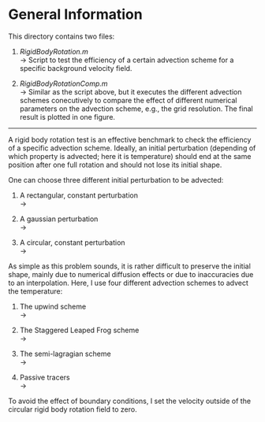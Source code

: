 # General Information

This directory contains two files: 

1. *RigidBodyRotation.m*<br>
    -> Script to test the efficiency of a certain advection scheme for a specific background velocity field.
   
2. *RigidBodyRotationComp.m*<br>
    -> Similar as the script above, but it executes the different advection schemes conecutively to compare the effect of different numerical parameters on the advection scheme, e.g., the grid resolution. The final result is plotted in one figure.

-----------------------------------------------------------------

A rigid body rotation test is an effective benchmark to check the efficiency of a specific advection scheme. Ideally, an initial perturbation (depending of which property is advected; here it is temperature) should end at the same position after one full rotation and should not lose its initial shape. 

One can choose three different initial perturbation to be advected: 

1. A rectangular, constant perturbation<br>
    -><br>

2. A gaussian perturbation<br>
    -><br>

3. A circular, constant perturbation<br>
    -> <br>

As simple as this problem sounds, it is rather difficult to preserve the initial shape, mainly due to numerical diffusion effects or due to inaccuracies due to an interpolation. Here, I use four different advection schemes to advect the temperature: 

1. The upwind scheme<br>
    -> <br>
   
2. The Staggered Leaped Frog scheme<br>
    -><br>
   
3. The semi-lagragian scheme<br>
    -><br>
   
4. Passive tracers<br>
    -><br>

To avoid the effect of boundary conditions, I set the velocity outside of the circular rigid body rotation field to zero. 

